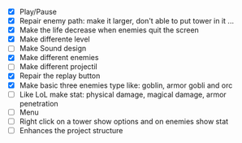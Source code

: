 - [x] Play/Pause
- [x] Repair enemy path: make it larger, don't able to put tower in it ...
- [x] Make the life decrease when enemies quit the screen
- [x] Make differente level
- [ ] Make Sound design
- [x] Make different enemies
- [ ] Make different projectil
- [x] Repair the replay button
- [x] Make basic three enemies type like: goblin, armor gobli and orc
- [ ] Like LoL make stat: physical damage, magical damage, armor penetration
- [ ] Menu 
- [ ] Right click on a tower show options and on enemies show stat
- [ ] Enhances the project structure 